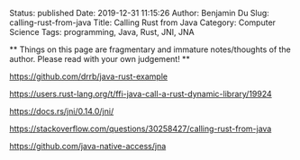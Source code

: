 Status: published
Date: 2019-12-31 11:15:26
Author: Benjamin Du
Slug: calling-rust-from-java
Title: Calling Rust from Java
Category: Computer Science
Tags: programming, Java, Rust, JNI, JNA

**
Things on this page are fragmentary and immature notes/thoughts of the author.
Please read with your own judgement!
**

https://github.com/drrb/java-rust-example

https://users.rust-lang.org/t/ffi-java-call-a-rust-dynamic-library/19924

https://docs.rs/jni/0.14.0/jni/

https://stackoverflow.com/questions/30258427/calling-rust-from-java

https://github.com/java-native-access/jna
